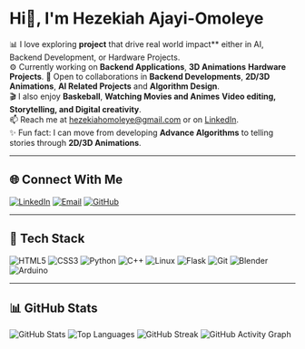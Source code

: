 # Hi👋, I'm Hezekiah Ajayi-Omoleye
📊 I love exploring **project** that drive real world impact** either in AI, Backend Development, or Hardware Projects.  
⚙️ Currently working on **Backend Applications**, **3D Animations** **Hardware Projects**.
🤝 Open to collaborations in **Backend Developments**, **2D/3D Animations**, **AI Related Projects** and **Algorithm Design**.  
🎬 I also enjoy **Baskeball**, **Watching Movies and Animes** **Video editing, Storytelling, and Digital creativity**.  
📫 Reach me at [hezekiahomoleye@gmail.com](mailto:henrythegrea8@gmail.com) or on [LinkedIn](https://linkedin.com/in/hezekiah-ajayi-omoleye-4997b6331/).  
✨ Fun fact: I can move from developing **Advance Algorithms** to telling stories through **2D/3D Animations**.

---

## 🌐 Connect With Me

[![LinkedIn](https://img.shields.io/badge/LinkedIn-blue?style=for-the-badge&logo=linkedin)](https://www.linkedin.com/in/hezekiah-ajayi-omoleye-4997b6331/)
[![Email](https://img.shields.io/badge/Email-D14836?style=for-the-badge&logo=gmail&logoColor=white)](mailto:hezekiahomoleye@gmail.com)
[![GitHub](https://img.shields.io/badge/GitHub-black?style=for-the-badge&logo=github)](https://github.com/HezekiahAO)

---

## 🧰 Tech Stack

![HTML5](https://img.shields.io/badge/HTML5-E34F26?style=for-the-badge&logo=html5&logoColor=white)
![CSS3](https://img.shields.io/badge/CSS3-1572B6?style=for-the-badge&logo=css3&logoColor=white)
![Python](https://img.shields.io/badge/Python-3776AB?style=for-the-badge&logo=python&logoColor=white)
![C++](https://img.shields.io/badge/C%2B%2B-00599C?style=for-the-badge&logo=c%2B%2B&logoColor=white)
![Linux](https://img.shields.io/badge/Linux-00979D?style=for-the-badge&logo=arduino&logoColor=white)
![Flask](https://img.shields.io/badge/Flask-000000?style=for-the-badge&logo=flask&logoColor=white)
![Git](https://img.shields.io/badge/Git-F05032?style=for-the-badge&logo=git&logoColor=white)
![Blender](https://img.shields.io/badge/Blender-F5792A?style=for-the-badge&logo=blender&logoColor=white)
![Arduino](https://img.shields.io/badge/Arduino-00979D?style=for-the-badge&logo=arduino&logoColor=white)


---

## 📊 GitHub Stats

![GitHub Stats](https://github-readme-stats.vercel.app/api?username=HezekiahAO&show_icons=true&theme=tokyonight)
![Top Languages](https://github-readme-stats.vercel.app/api/top-langs/?username=HezekiahAO&layout=compact&theme=tokyonight)
![GitHub Streak](https://github-readme-streak-stats-hezekiahao.vercel.app?user=HezekiahAO&theme=tokyonight&hide_border=true)
![GitHub Activity Graph](https://github-readme-activity-graph.vercel.app/graph?username=HezekiahAO&theme=tokyo-night)


